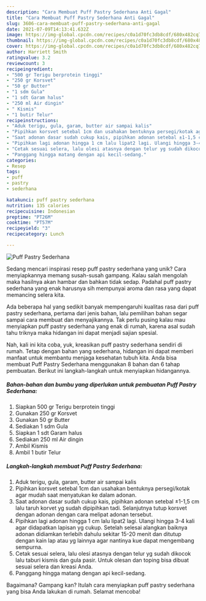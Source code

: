```yaml
---
description: "Cara Membuat Puff Pastry Sederhana Anti Gagal"
title: "Cara Membuat Puff Pastry Sederhana Anti Gagal"
slug: 3606-cara-membuat-puff-pastry-sederhana-anti-gagal
date: 2021-07-09T14:13:41.632Z
image: https://img-global.cpcdn.com/recipes/c0a1d70fc3db8cdf/680x482cq70/puff-pastry-sederhana-foto-resep-utama.jpg
thumbnail: https://img-global.cpcdn.com/recipes/c0a1d70fc3db8cdf/680x482cq70/puff-pastry-sederhana-foto-resep-utama.jpg
cover: https://img-global.cpcdn.com/recipes/c0a1d70fc3db8cdf/680x482cq70/puff-pastry-sederhana-foto-resep-utama.jpg
author: Harriett Smith
ratingvalue: 3.2
reviewcount: 3
recipeingredient:
- "500 gr Terigu berprotein tinggi"
- "250 gr Korsvet"
- "50 gr Butter"
- "1 sdm Gula"
- "1 sdt Garam halus"
- "250 ml Air dingin"
- " Kismis"
- "1 butir Telur"
recipeinstructions:
- "Aduk terigu, gula, garam, butter air sampai kalis"
- "Pipihkan korsvet setebal 1cm dan usahakan bentuknya persegi/kotak agar mudah saat menyatukan ke dalam adonan."
- "Saat adonan dasar sudah cukup kais, pipihkan adonan setebal ±1-1,5 cm lalu taruh korvet yg sudah dipipihkan tadi. Selanjutnya tutup korsvet dengan adonan dengan cara melipat adonan tersebut."
- "Pipihkan lagi adonan hingga 1 cm lalu lipat2 lagi. Ulangi hingga 3-4 kali agar didapatkan lapisan yg cukup. Setelah selesai alangkan baiknya adonan didiamkan terlebih dahulu sekitar 15-20 menit dan ditutup dengan kain lap atau yg lainnya agar nantinya kue dapat mengembang sempurna."
- "Cetak sesuai selera, lalu olesi atasnya dengan telur yg sudah dikocok lalu taburi kismis dan gula pasir. Untuk olesan dan toping bisa dibuat sesuai selera dan kreasi Anda."
- "Panggang hingga matang dengan api kecil-sedang."
categories:
- Resep
tags:
- puff
- pastry
- sederhana

katakunci: puff pastry sederhana 
nutrition: 135 calories
recipecuisine: Indonesian
preptime: "PT26M"
cooktime: "PT57M"
recipeyield: "3"
recipecategory: Lunch

---
```



![Puff Pastry Sederhana](https://img-global.cpcdn.com/recipes/c0a1d70fc3db8cdf/680x482cq70/puff-pastry-sederhana-foto-resep-utama.jpg)

Sedang mencari inspirasi resep puff pastry sederhana yang unik? Cara menyiapkannya memang susah-susah gampang. Kalau salah mengolah maka hasilnya akan hambar dan bahkan tidak sedap. Padahal puff pastry sederhana yang enak harusnya sih mempunyai aroma dan rasa yang dapat memancing selera kita.



Ada beberapa hal yang sedikit banyak mempengaruhi kualitas rasa dari puff pastry sederhana, pertama dari jenis bahan, lalu pemilihan bahan segar sampai cara membuat dan menyajikannya. Tak perlu pusing kalau mau menyiapkan puff pastry sederhana yang enak di rumah, karena asal sudah tahu triknya maka hidangan ini dapat menjadi sajian spesial.


Nah, kali ini kita coba, yuk, kreasikan puff pastry sederhana sendiri di rumah. Tetap dengan bahan yang sederhana, hidangan ini dapat memberi manfaat untuk membantu menjaga kesehatan tubuh kita. Anda bisa membuat Puff Pastry Sederhana menggunakan 8 bahan dan 6 tahap pembuatan. Berikut ini langkah-langkah untuk menyiapkan hidangannya.

<!--inarticleads1-->

##### Bahan-bahan dan bumbu yang diperlukan untuk pembuatan Puff Pastry Sederhana:

1. Siapkan 500 gr Terigu berprotein tinggi
1. Gunakan 250 gr Korsvet
1. Gunakan 50 gr Butter
1. Sediakan 1 sdm Gula
1. Siapkan 1 sdt Garam halus
1. Sediakan 250 ml Air dingin
1. Ambil  Kismis
1. Ambil 1 butir Telur




<!--inarticleads2-->

##### Langkah-langkah membuat Puff Pastry Sederhana:

1. Aduk terigu, gula, garam, butter air sampai kalis
1. Pipihkan korsvet setebal 1cm dan usahakan bentuknya persegi/kotak agar mudah saat menyatukan ke dalam adonan.
1. Saat adonan dasar sudah cukup kais, pipihkan adonan setebal ±1-1,5 cm lalu taruh korvet yg sudah dipipihkan tadi. Selanjutnya tutup korsvet dengan adonan dengan cara melipat adonan tersebut.
1. Pipihkan lagi adonan hingga 1 cm lalu lipat2 lagi. Ulangi hingga 3-4 kali agar didapatkan lapisan yg cukup. Setelah selesai alangkan baiknya adonan didiamkan terlebih dahulu sekitar 15-20 menit dan ditutup dengan kain lap atau yg lainnya agar nantinya kue dapat mengembang sempurna.
1. Cetak sesuai selera, lalu olesi atasnya dengan telur yg sudah dikocok lalu taburi kismis dan gula pasir. Untuk olesan dan toping bisa dibuat sesuai selera dan kreasi Anda.
1. Panggang hingga matang dengan api kecil-sedang.




Bagaimana? Gampang kan? Itulah cara menyiapkan puff pastry sederhana yang bisa Anda lakukan di rumah. Selamat mencoba!
